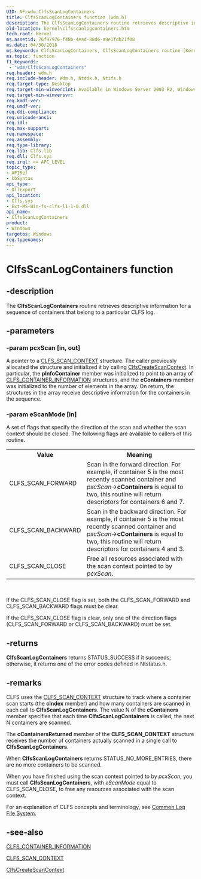 ```yaml
---
UID: NF:wdm.ClfsScanLogContainers
title: ClfsScanLogContainers function (wdm.h)
description: The ClfsScanLogContainers routine retrieves descriptive information for a sequence of containers that belong to a particular CLFS log.
old-location: kernel\clfsscanlogcontainers.htm
tech.root: kernel
ms.assetid: 76f97976-f48b-4ead-88d6-a9e1fdb21f08
ms.date: 04/30/2018
ms.keywords: ClfsScanLogContainers, ClfsScanLogContainers routine [Kernel-Mode Driver Architecture], Clfs_eec877a8-028a-49f8-91ff-b8363e124011.xml, kernel.clfsscanlogcontainers, wdm/ClfsScanLogContainers
ms.topic: function
f1_keywords:
 - "wdm/ClfsScanLogContainers"
req.header: wdm.h
req.include-header: Wdm.h, Ntddk.h, Ntifs.h
req.target-type: Desktop
req.target-min-winverclnt: Available in Windows Server 2003 R2, Windows Vista, and later versions of Windows.
req.target-min-winversvr: 
req.kmdf-ver: 
req.umdf-ver: 
req.ddi-compliance: 
req.unicode-ansi: 
req.idl: 
req.max-support: 
req.namespace: 
req.assembly: 
req.type-library: 
req.lib: Clfs.lib
req.dll: Clfs.sys
req.irql: <= APC_LEVEL
topic_type:
- APIRef
- kbSyntax
api_type:
- DllExport
api_location:
- Clfs.sys
- Ext-MS-Win-fs-clfs-l1-1-0.dll
api_name:
- ClfsScanLogContainers
product:
- Windows
targetos: Windows
req.typenames: 
---
```


# ClfsScanLogContainers function


## -description


The <b>ClfsScanLogContainers</b> routine retrieves descriptive information for a sequence of containers that belong to a particular CLFS log.


## -parameters




### -param pcxScan [in, out]

A pointer to a <a href="https://docs.microsoft.com/windows-hardware/drivers/ddi/content/wdm/ns-wdm-_cls_scan_context">CLFS_SCAN_CONTEXT</a> structure. The caller previously allocated the structure and initialized it by calling <a href="https://docs.microsoft.com/windows-hardware/drivers/ddi/content/wdm/nf-wdm-clfscreatescancontext">ClfsCreateScanContext</a>. In particular, the <b>pInfoContainer</b> member was initialized to point to an array of <a href="https://docs.microsoft.com/windows-hardware/drivers/ddi/content/wdm/ns-wdm-_cls_container_information">CLFS_CONTAINER_INFORMATION</a> structures, and the <b>cContainers</b> member was initialized to the number of elements in the array. On return, the structures in the array receive descriptive information for the containers in the sequence.


### -param eScanMode [in]

A set of flags that specify the direction of the scan and whether the scan context should be closed. The following flags are available to callers of this routine.

<table>
<tr>
<th>Value</th>
<th>Meaning</th>
</tr>
<tr>
<td>
CLFS_SCAN_FORWARD

</td>
<td>
Scan in the forward direction. For example, if container 5 is the most recently scanned container and <i>pxcScan</i>-><b>cContainers</b> is equal to two, this routine will return descriptors for containers 6 and 7.

</td>
</tr>
<tr>
<td>
CLFS_SCAN_BACKWARD

</td>
<td>
Scan in the backward direction. For example, if container 5 is the most recently scanned container and <i>pxcScan</i>-><b>cContainers</b> is equal to two, this routine will return descriptors for containers 4 and 3.

</td>
</tr>
<tr>
<td>
CLFS_SCAN_CLOSE

</td>
<td>
Free all resources associated with the scan context pointed to by <i>pcxScan</i>.

</td>
</tr>
</table>
 

If the CLFS_SCAN_CLOSE flag is set, both the CLFS_SCAN_FORWARD and CLFS_SCAN_BACKWARD flags must be clear.

If the CLFS_SCAN_CLOSE flag is clear, only one of the direction flags (CLFS_SCAN_FORWARD or CLFS_SCAN_BACKWARD) must be set.


## -returns



<b>ClfsScanLogContainers</b> returns STATUS_SUCCESS if it succeeds; otherwise, it returns one of the error codes defined in Ntstatus.h.




## -remarks



CLFS uses the <a href="https://docs.microsoft.com/windows-hardware/drivers/ddi/content/wdm/ns-wdm-_cls_scan_context">CLFS_SCAN_CONTEXT</a> structure to track where a container scan starts (the <b>cIndex</b> member) and how many containers are scanned in each call to <b>ClfsScanLogContainers</b>. The value N of the <b>cContainers</b> member specifies that each time <b>ClfsScanLogContainers</b> is called, the next N containers are scanned.

The <b>cContainersReturned</b> member of the <b>CLFS_SCAN_CONTEXT</b> structure receives the number of containers actually scanned in a single call to <b>ClfsScanLogContainers</b>.

When <b>ClfsScanLogContainers</b> returns STATUS_NO_MORE_ENTRIES, there are no more containers to be scanned.

When you have finished using the scan context pointed to by <i>pcxScan</i>, you must call <b>ClfsScanLogContainers</b>, with <i>eScanMode</i> equal to CLFS_SCAN_CLOSE, to free any resources associated with the scan context.

For an explanation of CLFS concepts and terminology, see <a href="https://docs.microsoft.com/windows-hardware/drivers/kernel/using-common-log-file-system">Common Log File System</a>.




## -see-also




<a href="https://docs.microsoft.com/windows-hardware/drivers/ddi/content/wdm/ns-wdm-_cls_container_information">CLFS_CONTAINER_INFORMATION</a>



<a href="https://docs.microsoft.com/windows-hardware/drivers/ddi/content/wdm/ns-wdm-_cls_scan_context">CLFS_SCAN_CONTEXT</a>



<a href="https://docs.microsoft.com/windows-hardware/drivers/ddi/content/wdm/nf-wdm-clfscreatescancontext">ClfsCreateScanContext</a>
 

 

